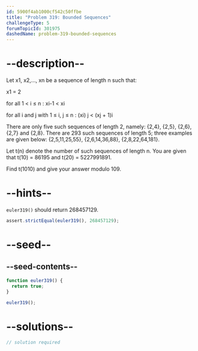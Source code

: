 ```yaml
---
id: 5900f4ab1000cf542c50ffbe
title: "Problem 319: Bounded Sequences"
challengeType: 5
forumTopicId: 301975
dashedName: problem-319-bounded-sequences
---
```


# --description--

Let x1, x2,..., xn be a sequence of length n such that:

x1 = 2

for all 1 &lt; i ≤ n : xi-1 &lt; xi

for all i and j with 1 ≤ i, j ≤ n : (xi) j &lt; (xj + 1)i

There are only five such sequences of length 2, namely: {2,4}, {2,5}, {2,6}, {2,7} and {2,8}. There are 293 such sequences of length 5; three examples are given below: {2,5,11,25,55}, {2,6,14,36,88}, {2,8,22,64,181}.

Let t(n) denote the number of such sequences of length n. You are given that t(10) = 86195 and t(20) = 5227991891.

Find t(1010) and give your answer modulo 109.

# --hints--

`euler319()` should return 268457129.

```js
assert.strictEqual(euler319(), 268457129);
```

# --seed--

## --seed-contents--

```js
function euler319() {
  return true;
}

euler319();
```

# --solutions--

```js
// solution required
```
